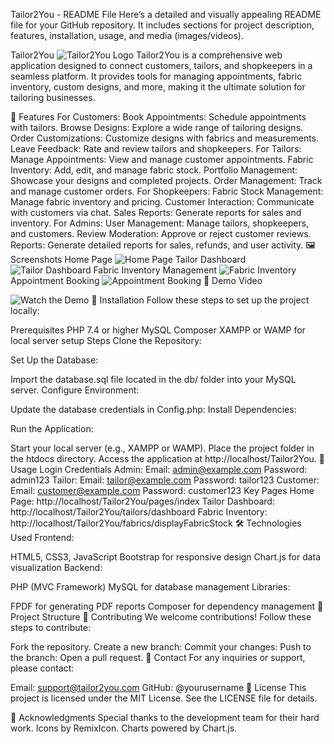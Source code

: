 Tailor2You - README File
Here’s a detailed and visually appealing README file for your GitHub repository. It includes sections for project description, features, installation, usage, and media (images/videos).

Tailor2You
<img alt="Tailor2You Logo" src="https://via.placeholder.com/600x200?text=Tailor2You+Logo">
Tailor2You is a comprehensive web application designed to connect customers, tailors, and shopkeepers in a seamless platform. It provides tools for managing appointments, fabric inventory, custom designs, and more, making it the ultimate solution for tailoring businesses.

🌟 Features
For Customers:
Book Appointments: Schedule appointments with tailors.
Browse Designs: Explore a wide range of tailoring designs.
Order Customizations: Customize designs with fabrics and measurements.
Leave Feedback: Rate and review tailors and shopkeepers.
For Tailors:
Manage Appointments: View and manage customer appointments.
Fabric Inventory: Add, edit, and manage fabric stock.
Portfolio Management: Showcase your designs and completed projects.
Order Management: Track and manage customer orders.
For Shopkeepers:
Fabric Stock Management: Manage fabric inventory and pricing.
Customer Interaction: Communicate with customers via chat.
Sales Reports: Generate reports for sales and inventory.
For Admins:
User Management: Manage tailors, shopkeepers, and customers.
Review Moderation: Approve or reject customer reviews.
Reports: Generate detailed reports for sales, refunds, and user activity.
🖼️ Screenshots
Home Page
<img alt="Home Page" src="https://via.placeholder.com/800x400?text=Home+Page">
Tailor Dashboard
<img alt="Tailor Dashboard" src="https://via.placeholder.com/800x400?text=Tailor+Dashboard">
Fabric Inventory Management
<img alt="Fabric Inventory" src="https://via.placeholder.com/800x400?text=Fabric+Inventory">
Appointment Booking
<img alt="Appointment Booking" src="https://via.placeholder.com/800x400?text=Appointment+Booking">
🎥 Demo Video

<img alt="Watch the Demo" src="https://via.placeholder.com/800x400?text=Watch+Demo+Video">
🚀 Installation
Follow these steps to set up the project locally:

Prerequisites
PHP 7.4 or higher
MySQL
Composer
XAMPP or WAMP for local server setup
Steps
Clone the Repository:

Set Up the Database:

Import the database.sql file located in the db/ folder into your MySQL server.
Configure Environment:

Update the database credentials in Config.php:
Install Dependencies:

Run the Application:

Start your local server (e.g., XAMPP or WAMP).
Place the project folder in the htdocs directory.
Access the application at http://localhost/Tailor2You.
📖 Usage
Login Credentials
Admin:
Email: admin@example.com
Password: admin123
Tailor:
Email: tailor@example.com
Password: tailor123
Customer:
Email: customer@example.com
Password: customer123
Key Pages
Home Page: http://localhost/Tailor2You/pages/index
Tailor Dashboard: http://localhost/Tailor2You/tailors/dashboard
Fabric Inventory: http://localhost/Tailor2You/fabrics/displayFabricStock
🛠️ Technologies Used
Frontend:

HTML5, CSS3, JavaScript
Bootstrap for responsive design
Chart.js for data visualization
Backend:

PHP (MVC Framework)
MySQL for database management
Libraries:

FPDF for generating PDF reports
Composer for dependency management
📂 Project Structure
🤝 Contributing
We welcome contributions! Follow these steps to contribute:

Fork the repository.
Create a new branch:
Commit your changes:
Push to the branch:
Open a pull request.
📧 Contact
For any inquiries or support, please contact:

Email: support@tailor2you.com
GitHub: @yourusername
📜 License
This project is licensed under the MIT License. See the LICENSE file for details.

🌟 Acknowledgments
Special thanks to the development team for their hard work.
Icons by RemixIcon.
Charts powered by Chart.js.
